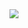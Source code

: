 <img src="https://github.com/Jhonsilvaa/assets/assets/121787728/f4ed3ad0-954c-4329-bdd4-76e9917a671a">
